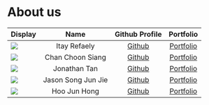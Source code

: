# About us

Display |        Name        | Github Profile | Portfolio 
--------|:------------------:|:--------------:|:---------:
![](https://via.placeholder.com/100.png?text=Photo) |    Itay Refaely    | [Github](https://github.com/itayrefaely) | [Portfolio](team/itayrefaely)
![](https://via.placeholder.com/100.png?text=Photo) |  Chan Choon Siang  | [Github](https://github.com/ChoonSiang) | [Portfolio](team/choonsiang)
![](https://via.placeholder.com/100.png?text=Photo) |    Jonathan Tan    | [Github](https://github.com/Jonoans) | [Portfolio](team/jonoans)
![](https://via.placeholder.com/100.png?text=Photo) | Jason Song Jun Jie | [Github](https://github.com/sRanay) | [Portfolio](team/sranay.md)
![](https://via.placeholder.com/100.png?text=Photo) |    Hoo Jun Hong    | [Github](https://github.com/hooami) | [Portfolio](team/hooami)
